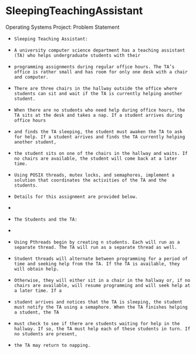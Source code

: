 # SleepingTeachingAssistant
Operating Systems Project: Problem Statement

 *     Sleeping Teaching Assistant:

 *     A university computer science department has a teaching assistant (TA) who helps undergraduate students with their
 *     programming assignments during regular office hours. The TA’s office is rather small and has room for only one desk with a chair and computer.
 *     There are three chairs in the hallway outside the office where students can sit and wait if the TA is currently helping another student.
 *     When there are no students who need help during office hours, the TA sits at the desk and takes a nap. If a student arrives during office hours
 *     and finds the TA sleeping, the student must awaken the TA to ask for help. If a student arrives and finds the TA currently helping another student,
 *     the student sits on one of the chairs in the hallway and waits. If no chairs are available, the student will come back at a later time.
 *     Using POSIX threads, mutex locks, and semaphores, implement a solution that coordinates the activities of the TA and the students.
 *     Details for this assignment are provided below.
 *
 *     The Students and the TA:
 *
 *     Using Pthreads begin by creating n students. Each will run as a separate thread. The TA will run as a separate thread as well.
 *     Student threads will alternate between programming for a period of time and seeking help from the TA. If the TA is available, they will obtain help.
 *     Otherwise, they will either sit in a chair in the hallway or, if no chairs are available, will resume programming and will seek help at a later time. If a
 *     student arrives and notices that the TA is sleeping, the student must notify the TA using a semaphore. When the TA finishes helping a student, the TA
 *     must check to see if there are students waiting for help in the hallway. If so, the TA must help each of these students in turn. If no students are present,
 *     the TA may return to napping.

